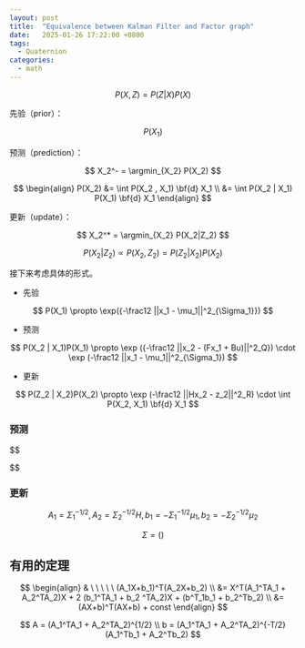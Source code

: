 ```yaml
---
layout: post
title:  "Equivalence between Kalman Filter and Factor graph"
date:   2025-01-26 17:22:00 +0800
tags: 
  - Quaternion
categories:
  - math
---
```


$$
P(X,Z) = P(Z|X)P(X)
$$

先验（prior）：

$$
P(X_1)
$$

预测（prediction）：

$$
X_2^- = \argmin_{X_2} P(X_2)
$$

$$
\begin{align}
P(X_2) &= \int P(X_2 , X_1) \bf{d} X_1 \\
&= \int P(X_2 | X_1) P(X_1) \bf{d} X_1 
\end{align}
$$

更新（update）：

$$
X_2^* = \argmin_{X_2} P(X_2|Z_2)
$$

$$
P(X_2 | Z_2) \propto P(X_2, Z_2) = P(Z_2 | X_2) P(X_2)
$$

接下来考虑具体的形式。

- 先验

$$
P(X_1) \propto \exp({-\frac12 ||x_1 - \mu_1||^2_{\Sigma_1}})
$$

- 预测

$$
P(X_2 | X_1)P(X_1) \propto \exp ({-\frac12 ||x_2 - (Fx_1 + Bu)||^2_Q}) \cdot
\exp (-\frac12 ||x_1 - \mu_1||^2_{\Sigma_1})
$$

- 更新

$$
P(Z_2 | X_2)P(X_2) \propto \exp (-\frac12 ||Hx_2 - z_2||^2_R) \cdot \int P(X_2, X_1) \bf{d} X_1
$$

### 预测

$$

$$

### 更新

$$
A_1 = \Sigma_1^{-1/2}, A_2 = \Sigma_2^{-1/2}H, b_1 = -\Sigma_1^{-1/2}\mu_1, b_2 = -\Sigma^{-1/2}_2\mu_2
$$

$$
\Sigma = ()
$$

## 有用的定理

$$
\begin{align}
& \ \ \ \ \ (A_1X+b_1)^T(A_2X+b_2) \\
&= X^T(A_1^TA_1 + A_2^TA_2)X + 2 (b_1^TA_1 + b_2 
 ^TA_2)X + (b^T_1b_1 + b_2^Tb_2) \\
&= (AX+b)^T(AX+b) + const
\end{align}
$$

$$
A = (A_1^TA_1 + A_2^TA_2)^{1/2} \\
b = (A_1^TA_1 + A_2^TA_2)^{-T/2} (A_1^Tb_1 + A_2^Tb_2)
$$


